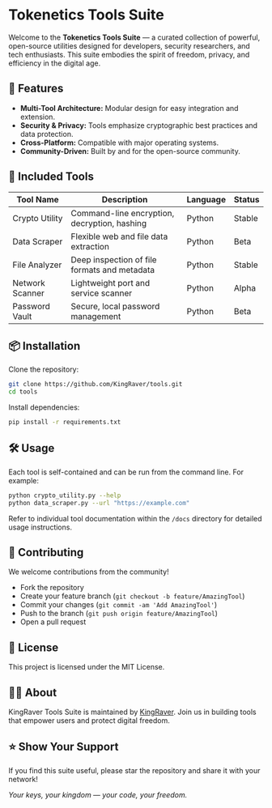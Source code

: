 # Tokenetics Tools Suite

Welcome to the **Tokenetics Tools Suite** — a curated collection of powerful, open-source utilities designed for developers, security researchers, and tech enthusiasts. This suite embodies the spirit of freedom, privacy, and efficiency in the digital age.


## 🚀 Features

- **Multi-Tool Architecture:** Modular design for easy integration and extension.
- **Security & Privacy:** Tools emphasize cryptographic best practices and data protection.
- **Cross-Platform:** Compatible with major operating systems.
- **Community-Driven:** Built by and for the open-source community.

## 🧰 Included Tools

| Tool Name       | Description                                   | Language   | Status    |
|-----------------|-----------------------------------------------|------------|-----------|
| Crypto Utility  | Command-line encryption, decryption, hashing  | Python     | Stable    |
| Data Scraper    | Flexible web and file data extraction         | Python     | Beta      |
| File Analyzer   | Deep inspection of file formats and metadata  | Python     | Stable    |
| Network Scanner | Lightweight port and service scanner          | Python     | Alpha     |
| Password Vault  | Secure, local password management             | Python     | Beta      |

## 📦 Installation

Clone the repository:

```bash
git clone https://github.com/KingRaver/tools.git
cd tools
```

Install dependencies:

```bash
pip install -r requirements.txt
```

## 🛠 Usage

Each tool is self-contained and can be run from the command line. For example:

```bash
python crypto_utility.py --help
python data_scraper.py --url "https://example.com"
```

Refer to individual tool documentation within the `/docs` directory for detailed usage instructions.

## 🤝 Contributing

We welcome contributions from the community!

- Fork the repository
- Create your feature branch (`git checkout -b feature/AmazingTool`)
- Commit your changes (`git commit -am 'Add AmazingTool'`)
- Push to the branch (`git push origin feature/AmazingTool`)
- Open a pull request

## 📄 License

This project is licensed under the MIT License.

## 🧑‍💻 About

KingRaver Tools Suite is maintained by [KingRaver](https://github.com/KingRaver). Join us in building tools that empower users and protect digital freedom.

## ⭐️ Show Your Support

If you find this suite useful, please star the repository and share it with your network!

*Your keys, your kingdom — your code, your freedom.*
